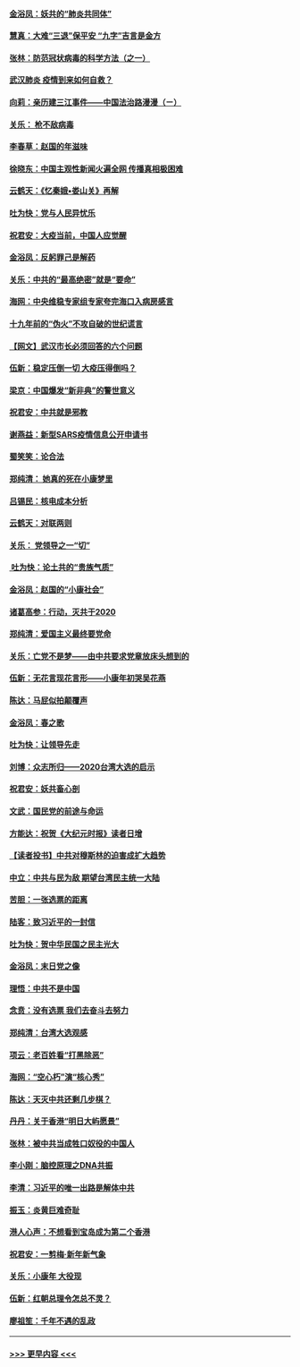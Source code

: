 #### [金浴凤：妖共的“肺炎共同体”](../pages/nsc993/n11829448.md?t=01300533) 
#### [慧真：大难“三退”保平安 “九字”吉言是金方](../pages/nsc993/n11829501.md?t=01300533) 
#### [张林：防范冠状病毒的科学方法（之一）](../pages/nsc993/n11828618.md?t=01300533) 
#### [武汉肺炎 疫情到来如何自救？](../pages/nsc993/n11827632.md?t=01300533) 
#### [向莉：亲历建三江事件——中国法治路漫漫（ㄧ）](../pages/nsc993/n11827190.md?t=01300533) 
#### [关乐： 枪不敌病毒](../pages/nsc993/n11826746.md?t=01300533) 
#### [李春草：赵国的年滋味](../pages/nsc993/n11826321.md?t=01300533) 
#### [徐晓东：中国主观性新闻火遍全网 传播真相极困难](../pages/nsc993/n11826508.md?t=01300533) 
#### [云鹤天：《忆秦娥▪娄山关》再解](../pages/nsc993/n11824682.md?t=01300533) 
#### [吐为快：党与人民异忧乐](../pages/nsc993/n11824660.md?t=01300533) 
#### [祝君安：大疫当前，中国人应觉醒](../pages/nsc993/n11821946.md?t=01300533) 
#### [金浴凤：反躬罪己是解药](../pages/nsc993/n11820280.md?t=01300533) 
#### [关乐：中共的“最高绝密”就是“要命”](../pages/nsc993/n11816946.md?t=01300533) 
#### [海网：中央维稳专家组专家夸完海口入病房感言](../pages/nsc993/n11815138.md?t=01300533) 
#### [十九年前的“伪火”不攻自破的世纪谎言](../pages/nsc993/n11813238.md?t=01300533) 
#### [【网文】武汉市长必须回答的六个问题](../pages/nsc993/n11813848.md?t=01300533) 
#### [伍新：稳定压倒一切 大疫压得倒吗？](../pages/nsc993/n11812634.md?t=01300533) 
#### [梁京：中国爆发“新非典”的警世意义](../pages/nsc993/n11812554.md?t=01300533) 
#### [祝君安：中共就是邪教](../pages/nsc993/n11812431.md?t=01300533) 
#### [谢燕益：新型SARS疫情信息公开申请书](../pages/nsc993/n11808840.md?t=01300533) 
#### [蜀笑笑：论合法](../pages/nsc993/n11808064.md?t=01300533) 
#### [郑纯清： 她真的死在小康梦里](../pages/nsc993/n11806623.md?t=01300533) 
#### [吕锡民：核电成本分析](../pages/nsc993/n11806284.md?t=01300533) 
#### [云鹤天：对联两则](../pages/nsc993/n11805957.md?t=01300533) 
#### [关乐： 党领导之一“切”](../pages/nsc993/n11804505.md?t=01300533) 
#### [ 吐为快：论土共的“贵族气质”](../pages/nsc993/n11804490.md?t=01300533) 
#### [金浴凤：赵国的“小康社会”](../pages/nsc993/n11804452.md?t=01300533) 
#### [诸葛高参：行动，灭共于2020](../pages/nsc993/n11804120.md?t=01300533) 
#### [郑纯清：爱国主义最终要党命](../pages/nsc993/n11802197.md?t=01300533) 
#### [关乐：亡党不是梦——由中共要求党章放床头想到的](../pages/nsc993/n11802156.md?t=01300533) 
#### [伍新：无花言现花言形——小康年初哭吴花燕](../pages/nsc993/n11800044.md?t=01300533) 
#### [陈达：马屁似拍颠覆声](../pages/nsc993/n11800010.md?t=01300533) 
#### [金浴凤：春之歌](../pages/nsc993/n11797687.md?t=01300533) 
#### [吐为快：让领导先走](../pages/nsc993/n11797512.md?t=01300533) 
#### [刘博：众志所归——2020台湾大选的启示](../pages/nsc993/n11796878.md?t=01300533) 
#### [祝君安：妖共畜心剖](../pages/nsc993/n11794273.md?t=01300533) 
#### [文武：国民党的前途与命运](../pages/nsc993/n11794198.md?t=01300533) 
#### [方能达：祝贺《大纪元时报》读者日增](../pages/nsc993/n11793807.md?t=01300533) 
#### [【读者投书】中共对穆斯林的迫害成扩大趋势](../pages/nsc993/n11791371.md?t=01300533) 
#### [中立：中共与民为敌 期望台湾民主统一大陆](../pages/nsc993/n11790392.md?t=01300533) 
#### [苦胆：一张选票的距离](../pages/nsc993/n11788914.md?t=01300533) 
#### [陆客：致习近平的一封信](../pages/nsc993/n11788867.md?t=01300533) 
#### [吐为快：贺中华民国之民主光大](../pages/nsc993/n11788618.md?t=01300533) 
#### [金浴凤：末日党之像](../pages/nsc993/n11787475.md?t=01300533) 
#### [理悟：中共不是中国](../pages/nsc993/n11787463.md?t=01300533) 
#### [念贲：没有选票  我们去奋斗去努力](../pages/nsc993/n11787398.md?t=01300533) 
#### [郑纯清：台湾大选观感](../pages/nsc993/n11786210.md?t=01300533) 
#### [项云：老百姓看“打黑除恶”](../pages/nsc993/n11785398.md?t=01300533) 
#### [海网：“空心朽”演“核心秀”](../pages/nsc993/n11783874.md?t=01300533) 
#### [陈达：天灭中共还剩几步棋？](../pages/nsc993/n11783719.md?t=01300533) 
#### [丹丹：关于香港“明日大屿愿景”](../pages/nsc993/n11783273.md?t=01300533) 
#### [张林：被中共当成牲口奴役的中国人](../pages/nsc993/n11782397.md?t=01300533) 
#### [李小刚：脑控原理之DNA共振](../pages/nsc993/n11780962.md?t=01300533) 
#### [李清：习近平的唯一出路是解体中共](../pages/nsc993/n11780866.md?t=01300533) 
#### [振玉：炎黄巨难奇耻](../pages/nsc993/n11779632.md?t=01300533) 
#### [港人心声：不想看到宝岛成为第二个香港](../pages/nsc993/n11778817.md?t=01300533) 
#### [祝君安：一剪梅‧新年新气象](../pages/nsc993/n11776340.md?t=01300533) 
#### [关乐：小康年 大役现](../pages/nsc993/n11774213.md?t=01300533) 
#### [伍新：红朝总理令怎总不灵？](../pages/nsc993/n11770813.md?t=01300533) 
#### [廖祖笙：千年不遇的乱政](../pages/nsc993/n11770373.md?t=01300533) 

----
#### [ >>> 更早内容 <<< ](../indexes/nsc993-earlier.md)
